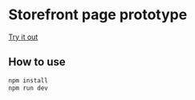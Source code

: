 # Storefront page prototype

[Try it out](https://storefront-proto.vercel.app/)

## How to use

```bash
npm install
npm run dev
```

